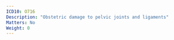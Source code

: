 ```yaml
---
ICD10: O716
Description: "Obstetric damage to pelvic joints and ligaments"
Matters: No
Weight: 0
---
```

